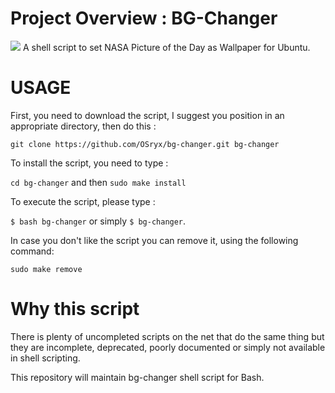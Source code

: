 # Project Overview : BG-Changer

![](https://raw.githubusercontent.com/OSryx/bg-changer/master/rocket.png)
A shell script to set NASA Picture of the Day as Wallpaper for Ubuntu.

# USAGE 

First, you need to download the script, I suggest you position in an appropriate directory, then do this :

`git clone https://github.com/OSryx/bg-changer.git bg-changer`

To install the script, you need to type :

`cd bg-changer` and then `sudo make install`

To execute the script, please type :

`$ bash bg-changer` or simply `$ bg-changer`.

In case you don't like the script you can remove it, using the following command: 

`sudo make remove`

# Why this script

There is plenty of uncompleted scripts on the net that do the same thing but they are incomplete, deprecated, poorly documented or simply not available in shell scripting.

This repository will maintain bg-changer shell script for Bash.
